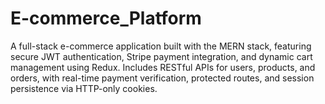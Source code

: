 # E-commerce_Platform
A full-stack e-commerce application built with the MERN stack, featuring secure JWT authentication, Stripe payment integration, and dynamic cart management using Redux. Includes RESTful APIs for users, products, and orders, with real-time payment verification, protected routes, and session persistence via HTTP-only cookies.
